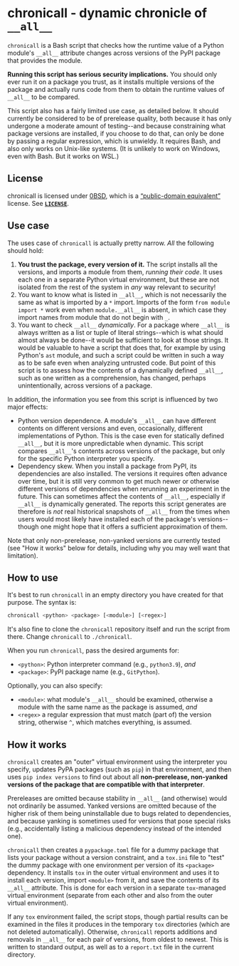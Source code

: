 <!-- SPDX-License-Identifier: 0BSD -->

# chronicall - dynamic chronicle of `__all__`

`chronicall` is a Bash script that checks how the runtime value of a Python
module's `__all__` attribute changes across versions of the PyPI package that
provides the module.

**Running this script has serious security implications.** You should only ever
run it on a package you trust, as it installs multiple versions of the package
and actually runs code from them to obtain the runtime values of `__all__` to
be compared.

This script also has a fairly limited use case, as detailed below. It should
currently be considered to be of prerelease quality, both because it has only
undergone a moderate amount of testing--and because constraining what package
versions are installed, if you choose to do that, can only be done by passing a
regular expression, which is unwieldy. It requires Bash, and also only works on
Unix-like systems. (It is unlikely to work on Windows, even with Bash. But it
works on WSL.)

## License

chronicall is licensed under [0BSD](https://spdx.org/licenses/0BSD.html), which
is a [“public-domain
equivalent”](https://en.wikipedia.org/wiki/Public-domain-equivalent_license)
license. See [**`LICENSE`**](LICENSE).

## Use case

The uses case of `chronicall` is actually pretty narrow. *All* the following
should hold:

1. **You trust the package, every version of it.** The script installs all the
   versions, and imports a module from them, *running their code*. It uses each
   one in a separate Python virtual environment, but these are not isolated
   from the rest of the system in *any* way relevant to security!
2. You want to know what is listed in `__all__`, which is not necessarily the
   same as what is imported by a `*` import. Imports of the form `from module
   import *` work even when `module.__all__` is absent, in which case they
   import names from module that do not begin with `_`.
3. You want to check `__all__` *dynamically*. For a package where `__all__` is
   always written as a list or tuple of literal strings--which is what should
   almost always be done--it would be sufficient to look at those strings. It
   would be valuable to have a script that does that, for example by using
   Python's `ast` module, and such a script could be written in such a way as
   to be safe even when analyzing untrusted code. But point of this script is
   to assess how the contents of a dynamically defined `__all__`, such as one
   written as a comprehension, has changed, perhaps unintentionally, across
   versions of a package.

In addition, the information you see from this script is influenced by two
major effects:

- Python version dependence. A module's `__all__` can have different contents
  on different versions and even, occasionally, different implementations of
  Python. This is the case even for statically defined `__all__`, but it is
  more unpredictable when dynamic. This script compares `__all__`'s contents
  across versions of the package, but only for the specific Python interpreter
  you specify.
- Dependency skew. When you install a package from PyPI, its dependencies are
  also installed. The versions it requires often advance over time, but it is
  still very common to get much newer or otherwise different versions of
  dependencies when rerunning an experiment in the future. This can sometimes
  affect the contents of `__all__`, especially if `__all__` is dynamically
  generated. The reports this script generates are therefore is *not* real
  historical snapshots of `__all__` from the times when users would most likely
  have installed each of the package's versions--though one might hope that it
  offers a sufficient approximation of them.

Note that only non-prerelease, non-yanked versions are currently tested (see
"How it works" below for details, including why you may well want that
limitation).

## How to use

It's best to run `chronicall` in an empty directory you have created for that
purpose. The syntax is:

```sh
chronicall <python> <package> [<module>] [<regex>]
```

It's also fine to clone the `chronicall` repository itself and run the script
from there. Change `chronicall` to `./chronicall`.

When you run `chronicall`, pass the desired arguments for:

- `<python>`: Python interpreter command (e.g., `python3.9`), *and*
- `<package>`: PyPI package name (e.g., `GitPython`).

Optionally, you can also specify:

- `<module>`: what module's `__all__` should be examined, otherwise a module
  with the same name as the package is assumed, *and*
- `<regex>` a regular expression that must match (part of) the version string,
  otherwise `^`, which matches everything, is assumed.

## How it works

`chronicall` creates an "outer" virtual environment using the interpreter you
specify, updates PyPA packages (such as `pip`) in that environment, and then
uses `pip index versions` to find out about all **non-prerelease, non-yanked
versions of the package that are compatible with that interpreter**.

Prereleases are omitted because stability in `__all__` (and otherwise) would
not ordinarily be assumed. Yanked versions are omitted because of the higher
risk of them being uninstallable due to bugs related to dependencies, and
because yanking is sometimes used for versions that pose special risks (e.g.,
accidentally listing a malicious dependency instead of the intended one).

`chronicall` then creates a `pypackage.toml` file for a dummy package that
lists your package without a version constraint, and a `tox.ini` file to "test"
the dummy package with one environment per version of its `<package>`
dependency. It installs `tox` in the outer virtual environment and uses it to
install each version, import `<module>` from it, and save the contents of its
`__all__` attribute. This is done for each version in a separate `tox`-managed
virtual environment (separate from each other and also from the outer virtual
environment).

If any `tox` environment failed, the script stops, though partial results can
be examined in the files it produces in the temporary `tox` directories (which
are not deleted automatically). Otherwise, `chronicall` reports additions and
removals in `__all__` for each pair of versions, from oldest to newest. This is
written to standard output, as well as to a `report.txt` file in the current
directory.
